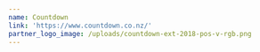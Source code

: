 ```yaml
---
name: Countdown
link: 'https://www.countdown.co.nz/'
partner_logo_image: /uploads/countdown-ext-2018-pos-v-rgb.png
---
```


